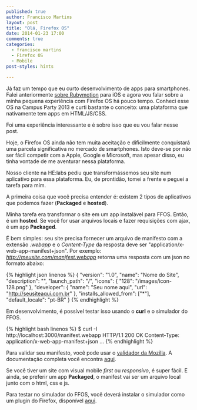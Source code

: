 ```yaml
---
published: true
author: Francisco Martins
layout: post
title: "Olá, Firefox OS"
date: 2014-01-23 17:00
comments: true
categories:
  - francisco martins
  - Firefox OS
  - Mobile
post-styles: hints
  
---
```


Já faz um tempo que eu curto desenvolvimento de apps para smartphones. Falei anteriormente [sobre Rubymotion][0] para iOS e agora vou falar sobre a minha pequena experiência com Firefox OS há pouco tempo. Conheci esse OS na Campus Party 2013 e curti bastante o conceito: uma plataforma que nativamente tem apps em HTML/JS/CSS.

Foi uma experiência interessante e é sobre isso que eu vou falar nesse post.

<!--more-->

Hoje, o Firefox OS ainda não tem muita aceitação e dificilmente conquistará uma parcela significativa no mercado de smartphones. Isto deve-se por não ser fácil competir com a Apple, Google e Microsoft, mas apesar disso, eu tinha vontade de me aventurar nessa plataforma.

Nosso cliente na HE:labs pediu que transformássemos seu site num aplicativo para essa plataforma. Eu, de prontidão, tomei a frente e peguei a tarefa para mim.

A primeira coisa que você precisa entender é: existem 2 tipos de aplicativos que podemos fazer (**Packaged** e **hosted**).

Minha tarefa era transformar o site em um app instalável para FFOS. Então, é um **hosted**. Se você for usar arquivos locais e fazer requisições com ajax, é um app **Packaged**.

É bem simples: seu site precisa fornecer um arquivo de manifesto com a extensão *.webapp* e o *Content-Type* da resposta deve ser "application/x-web-app-manifest+json".
Por exemplo: *http://meusite.com/manifest.webapp* retorna uma resposta com um json no formato abaixo:


{% highlight json linenos %}
  {
    "version": "1.0",
    "name": "Nome do Site",
    "description": "",
    "launch_path": "/",
    "icons": {
      "128": "/images/icon-128.png"
    },
    "developer": {
      "name": "Seu nome aqui",
      "url": "http://seusiteaqui.com.br"
    },
    "installs_allowed_from": ["*"],
    "default_locale": "pt-BR"
  }
{% endhighlight %}

Em desenvolvimento, é possível testar isso usando o **curl** e o simulador do FFOS.

{% highlight bash linenos %}
$ curl -I http://localhost:3000/manifest.webapp
 HTTP/1.1 200 OK
 Content-Type: application/x-web-app-manifest+json
 ...
{% endhighlight %}

Para validar seu manifesto, você pode usar o [validador da Mozilla][1]. A documentação completa você encontra [aqui][2].

Se você tiver um site com visual mobile *first* ou *responsivo*, é super fácil. E ainda, se preferir um app **Packaged**, o manifest vai ser um arquivo local junto com o html, css e js.

Para testar no simulador do FFOS, você deverá instalar o simulador como um plugin do Firefox, disponível [aqui][3].



[0]: http://helabs.com.br/blog/2013/10/09/rubymotion-desenvolvimento-de-apps-nativos-para-ios-com-ruby/
[1]: https://marketplace.firefox.com/developers/validator
[2]: https://developer.mozilla.org/en-US/Apps/Developing/Manifest
[3]: https://addons.mozilla.org/pt-br/firefox/addon/firefox-os-simulator/
